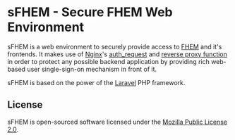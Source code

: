 # sFHEM - Secure FHEM Web Environment

sFHEM is a web environment to securely provide access to [FHEM](http://www.fhem.org/) and it's frontends.
It makes use of [Nginx](https://www.nginx.com/)'s [auth_request](http://nginx.org/en/docs/http/ngx_http_auth_request_module.html) and [reverse proxy function](https://www.nginx.com/resources/admin-guide/reverse-proxy/) in order to protect any possible backend application by providing rich web-based user single-sign-on mechanism in front of it.

sFHEM is based on the power of the [Laravel](https://laravel.com/) PHP framework.

## License

sFHEM is open-sourced software licensed under the [Mozilla Public License 2.0](https://opensource.org/licenses/MPL-2.0).
